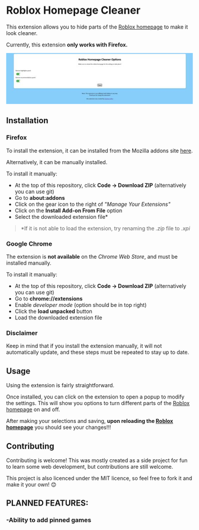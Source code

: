 # Roblox Homepage Cleaner

This extension allows you to hide parts of the [Roblox homepage](https://www.roblox.com/home) to make it look cleaner.

Currently, this extension <b>only works with Firefox.</b>

![Extension settings page screenshot](imgs/screenshot.jpg)

## Installation

### Firefox
To install the extension, it can be installed from the Mozilla addons site [here](https://addons.mozilla.org/en-US/firefox/addon/roblox-homepage-cleaner/).

Alternatively, it can be manually installed.

To install it manually:
- At the top of this repository, click <b>Code -> Download ZIP</b> (alternatively you can use git)
- Go to <b>about:addons</b>
- Click on the gear icon to the right of <i>"Manage Your Extensions"</i>
- Click on the <b>Install Add-on From File</b> option
- Select the downloaded extension file*

> *If it is not able to load the extension, try renaming the <i>.zip</i> file to <i>.xpi</i>

### Google Chrome
The extension is <b>not available</b> on the <i>Chrome Web Store</i>, and must be installed manually.

To install it manually:
- At the top of this repository, click <b>Code -> Download ZIP</b> (alternatively you can use git)
- Go to <b>chrome://extensions</b>
- Enable <i>developer mode</i> (option should be in top right)
- Click the <b>load unpacked</b> button
- Load the downloaded extension file

### Disclaimer
Keep in mind that if you install the extension manually, it will not automatically update, and these steps must be repeated to stay up to date.

## Usage

Using the extension is fairly straightforward.

Once installed, you can click on the extension to open a popup to modify the settings. This will show you options to turn different parts of the [Roblox homepage](https://www.roblox.com/home) on and off.

After making your selections and saving, <b>upon reloading the [Roblox homepage](https://www.roblox.com/home)</b> you should see your changes!!!

## Contributing

Contributing is welcome! This was mostly created as a side project for fun to learn some web development, but contributions are still welcome.

This project is also licenced under the MIT licence, so feel free to fork it and make it your own! 😊

## PLANNED FEATURES:

### -Ability to add pinned games
